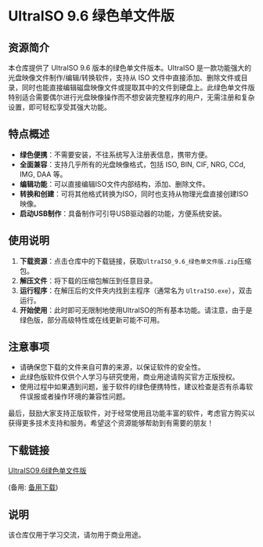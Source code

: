 # UltraISO 9.6 绿色单文件版

## 资源简介

本仓库提供了 UltraISO 9.6 版本的绿色单文件版本。UltraISO 是一款功能强大的光盘映像文件制作/编辑/转换软件，支持从 ISO 文件中直接添加、删除文件或目录，同时也能直接编辑磁盘映像文件或提取其中的文件到硬盘上。此绿色单文件版特别适合需要偶尔进行光盘映像操作而不想安装完整程序的用户，无需注册和复杂设置，即可轻松享受其强大功能。

## 特点概述

- **绿色便携**：不需要安装，不往系统写入注册表信息，携带方便。
- **全面兼容**：支持几乎所有的光盘映像格式，包括 ISO, BIN, CIF, NRG, CCd, IMG, DAA 等。
- **编辑功能**：可以直接编辑ISO文件内部结构，添加、删除文件。
- **转换和创建**：可将其他格式转换为ISO，同时也支持从物理光盘直接创建ISO映像。
- **启动USB制作**：具备制作可引导USB驱动器的功能，方便系统安装。

## 使用说明

1. **下载资源**：点击仓库中的下载链接，获取`UltraISO_9.6_绿色单文件版.zip`压缩包。
2. **解压文件**：将下载的压缩包解压到任意目录。
3. **运行程序**：在解压后的文件夹内找到主程序（通常名为 `UltraISO.exe`），双击运行。
4. **开始使用**：此时即可无限制地使用UltraISO的所有基本功能。请注意，由于是绿色版，部分高级特性或在线更新可能不可用。

## 注意事项

- 请确保您下载的文件来自可靠的来源，以保证软件的安全性。
- 此绿色版软件仅供个人学习与研究使用，商业用途请购买官方正版授权。
- 使用过程中如果遇到问题，鉴于软件的绿色便携特性，建议检查是否有杀毒软件误报或者操作环境的兼容性问题。

最后，鼓励大家支持正版软件，对于经常使用且功能丰富的软件，考虑官方购买以获得更多技术支持和服务。希望这个资源能够帮助到有需要的朋友！

## 下载链接
[UltraISO9.6绿色单文件版](https://pan.quark.cn/s/c38bd8fffdb1) 

(备用: [备用下载](https://pan.baidu.com/s/1damUQtWzNiJY5rXFChWh8w?pwd=1234))

## 说明

该仓库仅用于学习交流，请勿用于商业用途。
